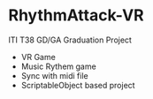 # RhythmAttack-VR
ITI T38 GD/GA Graduation Project

- VR Game
- Music Rythem game
- Sync with midi file
- ScriptableObject based project
